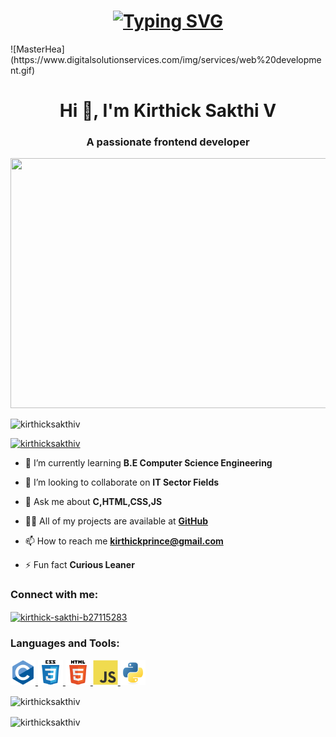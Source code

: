 <h1 align="center">
<a href="https://git.io/typing-svg"><img src="https://readme-typing svg.herokuapp.com?font=Fira+Code&weight=550&size=28&pause=1000&center=true&vCenter=true&random=false&lines=HI;I'm+Kirthick Sakthi"
        alt="Typing SVG" /></a>
</h1>
![MasterHea](https://www.digitalsolutionservices.com/img/services/web%20development.gif)
<h1 align="center">Hi 👋, I'm Kirthick Sakthi V</h1>
<h3 align="center">A passionate frontend developer</h3>

<img  height="400" width="600" src="https://cdn.dribbble.com/users/730703/screenshots/6581243/avento.gif">

<p align="left"> <img src="https://komarev.com/ghpvc/?username=kirthicksakthiv&label=Profile%20views&color=0e75b6&style=flat" alt="kirthicksakthiv" /> </p>

<p align="left"> <a href="https://github.com/ryo-ma/github-profile-trophy"><img src="https://github-profile-trophy.vercel.app/?username=kirthicksakthiv" alt="kirthicksakthiv" /></a> </p>

- 🌱 I’m currently learning **B.E Computer Science Engineering**

- 👯 I’m looking to collaborate on **IT Sector Fields**

- 💬 Ask me about **C,HTML,CSS,JS**
- 👨‍💻 All of my projects are available at [**GitHub**](https://github.com/KirthickSakthiV/)
  
- 📫 How to reach me **kirthickprince@gmail.com**

- ⚡ Fun fact **Curious Leaner**

<h3 align="left">Connect with me:</h3>
<p align="left">

<a href="https://linkedin.com/in/kirthick-sakthi-b27115283" target="blank"><img align="center" src="https://raw.githubusercontent.com/rahuldkjain/github-profile-readme-generator/master/src/images/icons/Social/linked-in-alt.svg" alt="kirthick-sakthi-b27115283" height="30" width="40" /></a>
</p>


<p align="left">
</p>

<h3 align="left">Languages and Tools:</h3>
<p align="left"> <a href="https://www.cprogramming.com/" target="_blank" rel="noreferrer"> <img src="https://raw.githubusercontent.com/devicons/devicon/master/icons/c/c-original.svg" alt="c" width="40" height="40"/> </a> <a href="https://www.w3schools.com/css/" target="_blank" rel="noreferrer"> <img src="https://raw.githubusercontent.com/devicons/devicon/master/icons/css3/css3-original-wordmark.svg" alt="css3" width="40" height="40"/> </a> <a href="https://www.w3.org/html/" target="_blank" rel="noreferrer"> <img src="https://raw.githubusercontent.com/devicons/devicon/master/icons/html5/html5-original-wordmark.svg" alt="html5" width="40" height="40"/> </a> <a href="https://developer.mozilla.org/en-US/docs/Web/JavaScript" target="_blank" rel="noreferrer"> <img src="https://raw.githubusercontent.com/devicons/devicon/master/icons/javascript/javascript-original.svg" alt="javascript" width="40" height="40"/> </a> <a href="https://www.python.org" target="_blank" rel="noreferrer"> <img src="https://raw.githubusercontent.com/devicons/devicon/master/icons/python/python-original.svg" alt="python" width="40" height="40"/> </a> </p>

<p><img align="center" src="https://github-readme-stats.vercel.app/api/top-langs?username=kirthicksakthiv&show_icons=true&locale=en&layout=compact" alt="kirthicksakthiv" /></p>

<p><img align="center" src="https://github-readme-streak-stats.herokuapp.com/?user=kirthicksakthiv&" alt="kirthicksakthiv" /></p>

